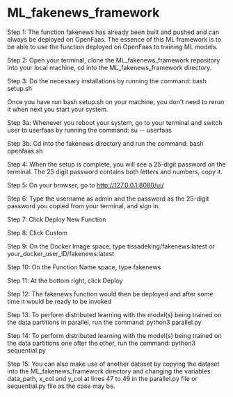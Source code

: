 # ML_fakenews_framework

Step 1: The function fakenews has already been built and pushed and can always be deployed on OpenFaas. The essence of this ML framework is to be able to use the function deployed on OpenFaas to training ML models.

Step 2: Open your terminal, clone the ML_fakenews_framework repository into your local machine, cd into the ML_fakenews_framework directory.

Step 3: Do the necessary installations by running the command: bash setup.sh

Once you have run bash setup.sh on your machine, you don't need to rerun it when next you start your system.

Step 3a: Whenever you reboot your system, go to your terminal and switch user to userfaas by running the command: su -- userfaas

Step 3b: Cd into the fakenews directory and run the command: bash openfaas.sh

Step 4: When the setup is complete, you will see a 25-digit password on the terminal. The 25 digit password contains both letters and numbers, copy it.

Step 5: On your browser, go to http://127.0.0.1:8080/ui/

Step 6: Type the username as admin and the password as the 25-digit password you copied from your terminal, and sign in.

Step 7: Click Deploy New Function

Step 8: Click Custom

Step 9: On the Docker Image space, type tissadeking/fakenews:latest or your_docker_user_ID/fakenews:latest

Step 10: On the Function Name space, type fakenews

Step 11: At the bottom right, click Deploy

Step 12: The fakenews function would then be deployed and after some time it would be ready to be invoked

Step 13: To perform distributed learning with the model(s) being trained on the data partitions in parallel, run the command: python3 parallel.py

Step 14: To perform distributed learning with the model(s) being trained on the data partitions one after the other, run the command: python3 sequential.py

Step 15: You can also make use of another dataset by copying the dataset into the ML_fakenews_framework directory and changing the variables: data_path, x_col and y_col at lines 47 to 49 in the parallel.py file or sequential.py file as the case may be.
